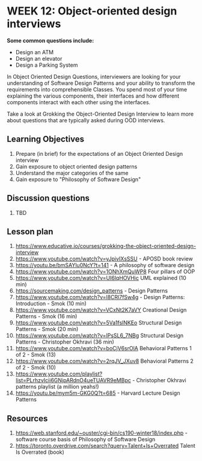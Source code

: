 # WEEK 12: Object-oriented  design interviews

**Some common questions include:**

* Design an ATM
* Design an elevator
* Design a Parking System

In Object Oriented Design Questions, interviewers are looking for your understanding of Software Design Patterns and your ability to transform the requirements into comprehensible Classes. You spend most of your time explaining the various components, their interfaces and how different components interact with each other using the interfaces.

​Take a look at Grokking the Object-Oriented Design Interview to learn more about questions that are typically asked during OOD interviews.

## Learning Objectives

1. Prepare (in brief) for the expectations of an Object Oriented Design interview
1. Gain exposure to object oriented design patterns
2. Understand the major categories of the same
3. Gain exposure to "Philosophy of Software Design"

## Discussion questions

1. TBD

## Lesson plan

1. https://www.educative.io/courses/grokking-the-object-oriented-design-interview
3. https://www.youtube.com/watch?v=yJpivIXsSSU - APOSD book review
4. https://youtu.be/bmSAYlu0NcY?t=141 - A philosophy of software design
5. https://www.youtube.com/watch?v=1ONhXmQuWP8 Four pillars of OOP
6. https://www.youtube.com/watch?v=UI6lqHOVHic UML explained (10 min)
7. https://sourcemaking.com/design_patterns - Design Patterns
8. https://www.youtube.com/watch?v=l8CRl7fSw4g - Design Patterns: Introduction - Smok (10 min)
9. https://www.youtube.com/watch?v=VCxNt2K7aVY Creational Design Patterns - Smok (16 min)
10. https://www.youtube.com/watch?v=5Va1fslNKEo Structural Design Patterns - Smok (20 min)
11. https://www.youtube.com/watch?v=lPsSL6_7NBg Structural Design Patterns -  Christopher Okhravi (36 min)
12. https://www.youtube.com/watch?v=boCjV6srOlA Behavioral Patterns 1 of 2 - Smok (13)
13. https://www.youtube.com/watch?v=2rqJV_JXuv8 Behavioral Patterns 2 of 2 - Smok (10)
14. https://www.youtube.com/playlist?list=PLrhzvIcii6GNjpARdnO4ueTUAVR9eMBpc - Christopher Okhravi patterns playlist (a million yeahs!)
15. https://youtu.be/mym5m-GKG0Q?t=685 - Harvard Lecture Design Patterns

## Resources 

1. https://web.stanford.edu/~ouster/cgi-bin/cs190-winter18/index.php - software course basis of Philosophy of Software Design
2. https://toronto.overdrive.com/search?query=Talent+Is+Overrated Talent Is Overrated (book)
